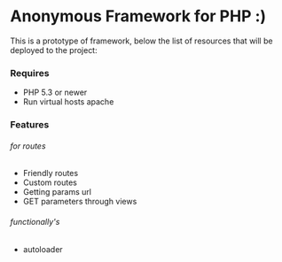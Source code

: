 Anonymous Framework for PHP :)
===============================

This is a prototype of framework, below the list of resources that will be deployed to the project:


### Requires #####
*	PHP 5.3 or newer
*	Run virtual hosts apache




### Features ######

###### for routes
*	Friendly routes
*	Custom routes
*	Getting params url
*	GET parameters through views

###### functionally's
*	autoloader






